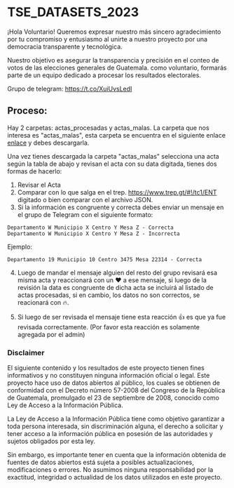 # TSE_DATASETS_2023
¡Hola Voluntario! Queremos expresar nuestro más sincero agradecimiento por tu compromiso y entusiasmo al unirte a nuestro proyecto por una democracia transparente y tecnológica.

Nuestro objetivo es asegurar la transparencia y precisión en el conteo de votos de las elecciones generales de Guatemala. como voluntario, formarás parte de un equipo dedicado a procesar los resultados electorales.

Grupo de telegram: https://t.co/XuiUvsLedI

## Proceso:

Hay 2 carpetas: actas_procesadas y actas_malas.
La carpeta que nos interesa es "actas_malas", esta carpeta se encuentra en el siguiente enlace [enlace](https://drive.google.com/drive/folders/1W2-Hrdddcv8vuL9oznThOgQzWAjdr-5c?usp=drive_link) y debes descargarla.

Una vez tienes descargada la carpeta "actas_malas" selecciona una acta según la tabla de abajo y revisan el acta con su data digitada, tienes dos formas de hacerlo:
1) Revisar el Acta
2) Comparar con lo que salga en el trep. https://www.trep.gt/#!/tc1/ENT digitado o bien comparar con el archivo JSON.
3) Si la información es congruente y correcta debes enviar un mensaje en el grupo de Telegram con el siguiente formato:

```
Departamento W Municipio X Centro Y Mesa Z - Correcta
Departamento W Municipio X Centro Y Mesa Z - Incorrecta
```

Ejemplo:
```
Departamento 19 Municipio 10 Centro 3475 Mesa 22314 - Correcta
```

4) Luego de mandar el mensaje alguien del resto del grupo revisará esa misma acta y reaccionará con un ❤️ a ese mensaje, si luego de la revisión la data es congruente de dicha acta se incluirá al listado de actas procesadas, si en cambio, los datos no son correctos, se reacionará con 🔥.

5) Si luego de ser revisada el mensaje tiene esta reacción 👍 es que ya fue revisada correctamente. (Por favor esta reacción es solamente agregada por el admin)



### Disclaimer
El siguiente contenido y los resultados de este proyecto tienen fines informativos y no constituyen ninguna información oficial o legal. Este proyecto hace uso de datos abiertos al público, los cuales se obtienen de conformidad con el Decreto número 57-2008 del Congreso de la República de Guatemala, promulgado el 23 de septiembre de 2008, conocido como Ley de Acceso a la Información Pública.

La Ley de Acceso a la Información Pública tiene como objetivo garantizar a toda persona interesada, sin discriminación alguna, el derecho a solicitar y tener acceso a la información pública en posesión de las autoridades y sujetos obligados por esta ley.

Sin embargo, es importante tener en cuenta que la información obtenida de fuentes de datos abiertos está sujeta a posibles actualizaciones, modificaciones o errores. No asumimos ninguna responsabilidad por la exactitud, integridad o actualidad de los datos utilizados en este proyecto.
